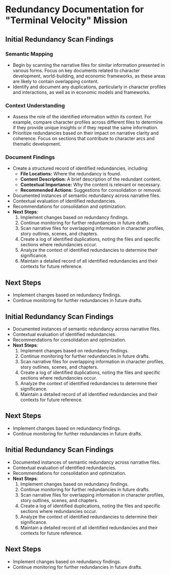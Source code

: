 # Redundancy Documentation for "Terminal Velocity" Mission

## Initial Redundancy Scan Findings

### Semantic Mapping
- Begin by scanning the narrative files for similar information presented in various forms. Focus on key documents related to character development, world-building, and economic frameworks, as these areas are likely to contain overlapping content.
- Identify and document any duplications, particularly in character profiles and interactions, as well as in economic models and frameworks.

### Context Understanding
- Assess the role of the identified information within its context. For example, compare character profiles across different files to determine if they provide unique insights or if they repeat the same information.
- Prioritize redundancies based on their impact on narrative clarity and coherence. Focus on sections that contribute to character arcs and thematic development.

### Document Findings
- Create a structured record of identified redundancies, including:
  - **File Locations:** Where the redundancy is found.
  - **Content Description:** A brief description of the redundant content.
  - **Contextual Importance:** Why the content is relevant or necessary.
  - **Recommended Actions:** Suggestions for consolidation or removal.
- Documented instances of semantic redundancy across narrative files.
- Contextual evaluation of identified redundancies.
- Recommendations for consolidation and optimization.
- **Next Steps**:
  1. Implement changes based on redundancy findings.
  2. Continue monitoring for further redundancies in future drafts.
  3. Scan narrative files for overlapping information in character profiles, story outlines, scenes, and chapters.
  4. Create a log of identified duplications, noting the files and specific sections where redundancies occur.
  5. Analyze the context of identified redundancies to determine their significance.
  6. Maintain a detailed record of all identified redundancies and their contexts for future reference.

## Next Steps
- Implement changes based on redundancy findings.
- Continue monitoring for further redundancies in future drafts.

## Initial Redundancy Scan Findings
- Documented instances of semantic redundancy across narrative files.
- Contextual evaluation of identified redundancies.
- Recommendations for consolidation and optimization.
- **Next Steps**:
  1. Implement changes based on redundancy findings.
  2. Continue monitoring for further redundancies in future drafts.
  3. Scan narrative files for overlapping information in character profiles, story outlines, scenes, and chapters.
  4. Create a log of identified duplications, noting the files and specific sections where redundancies occur.
  5. Analyze the context of identified redundancies to determine their significance.
  6. Maintain a detailed record of all identified redundancies and their contexts for future reference.

## Next Steps
- Implement changes based on redundancy findings.
- Continue monitoring for further redundancies in future drafts.

## Initial Redundancy Scan Findings
- Documented instances of semantic redundancy across narrative files.
- Contextual evaluation of identified redundancies.
- Recommendations for consolidation and optimization.
- **Next Steps**:
  1. Implement changes based on redundancy findings.
  2. Continue monitoring for further redundancies in future drafts.
  3. Scan narrative files for overlapping information in character profiles, story outlines, scenes, and chapters.
  4. Create a log of identified duplications, noting the files and specific sections where redundancies occur.
  5. Analyze the context of identified redundancies to determine their significance.
  6. Maintain a detailed record of all identified redundancies and their contexts for future reference.

## Next Steps
- Implement changes based on redundancy findings.
- Continue monitoring for further redundancies in future drafts.

